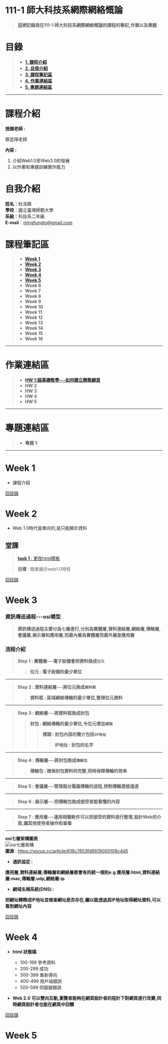 # 111-1 師大科技系網際網絡慨論
>**這裡記錄我在111-1 師大科技系網際網絡慨論的課程的筆記,作業以及專題**


# 目錄  
>+ [**1. 課程介紹** ](https://github.com/SAStommy/Web#課程介紹)
>+ [**2. 自我介紹**](https://github.com/SAStommy/Web#自我介紹)
>+ [**3. 課程筆記區**](https://github.com/SAStommy/Web#課程筆記區)
>+ [**4. 作業連結區**](https://github.com/SAStommy/Web#作業連結區)
>+ [**5. 專題連結區**](https://github.com/SAStommy/Web#專題連結區)
---

# 課程介紹
**授課老師 :**

蔡芸琤老師
  
**內容 :** 
1. 介紹Web1.0至Web3.0的發展
2. 以作業和專題訓練實作能力

# 自我介紹
**姓名**：杜洺鋒\
**學校**：國立臺灣師範大學\
**系級**：科技系二年級\
**E-mail**：mingfungto@gmail.com

# 課程筆記區
>+ [**Week 1**](https://github.com/SAStommy/Web#Week-1)
>+ [**Week 2**](https://github.com/SAStommy/Web#Week-2)
>+ [**Week 3**](https://github.com/SAStommy/Web#Week-3)
>+ [**Week 4**](https://github.com/SAStommy/Web#Week-4)
>+ [**Week 5**](https://github.com/SAStommy/Web#Week-5)
>+ **Week 6**
>+ **Week 7**
>+ **Week 8**
>+ **Week 9**
>+ **Week 10**
>+ **Week 11**
>+ **Week 12**
>+ **Week 13**
>+ **Week 14**
>+ **Week 15**
>+ **Week 16**
---

# 作業連結區
>+ [**HW 1:超基礎教學---如何建立靜態網頁**](https://youtu.be/lJikqgQfTs4)
>+ **HW 2**
>+ **HW 3**
>+ **HW 4**
>+ **HW 5**
---

# 專題連結區
>+ **專題 1:**
---

# Week 1
+ 課程介紹

[回目錄](https://github.com/SAStommy/Web#目錄)

# Week 2
+ Web 1.0時代是單向的,是只能顯示資料

## 堂課
> [**task 1** : 更改html模板](https://sastommy.github.io/Web/mypage/)
>
> **目標** : 簡單展示web1.0特性

[回目錄](https://github.com/SAStommy/Web#目錄)

# Week 3
### 資訊傳送過程---osi模型
> **資訊傳送過程主要分為七層進行,分別為實體層,資料連結層,網絡層,傳輸層,會議層,展示層和應用層,而最內層為實體層而最外層是應用層**

### 流程介紹
> **Step 1 : 實體層---電子設備會把資料換成`位元`**
>> **位元 : 電子設備的最少單位**
---
> **Step 2 : 資料連結層---將位元換成`資料框`**
>> **資料框 : 區域網絡傳輸的最少單位,整理位元資料**
---
> **Step 3 : 網絡層---將資料框換成封包**
>> **封包 : 網絡傳輸的最少單位,令位元增加`標頭`**
>>> **標頭 : 封包內容的簡介包括`IP地址`**
>>>> **IP地址 : 封包的名字**
---
> **Step 4 : 傳輸層---將封包換成`傳輸包`**
>> **傳輸包 : 確保封包資料的完整,同時保障傳輸的效率**
---
> **Step 5 : 會議層---管理兩台電腦傳輸的過程,控制傳輸連接通道**
---
> **Step 6 : 展示層---把傳輸包換成接受者能看懂的內容**
---
> **Step 7 : 應用層---運用相關軟件可以把接受的資料進行整理,設計Web的介面,讓其他使用者操作和查看**
---
**osi七層架構圖表**\
![osi七層架構](https://images.vocus.cc/76c1f12c-6735-4275-a82c-f00ae8ef1c28.jpg)\
**圖源** : https://vocus.cc/article/618c7853fd8978000108c4d5
 
+ **通訊協定 :**

**應用層,資料連結層,傳輸層和網絡層都會有的統一規則e.g 應用層:html,資料連結層:mac,傳輸層:udp,網絡層:ip**
+ **網域名稱系統(DNS) :**

**把網址轉釋成IP地址並檢查網址是否存在,繼以能透過其IP地址取得網址資料,可以看到網址內容**

[回目錄](https://github.com/SAStommy/Web#目錄)

# Week 4
+ **html 狀態碼**
  + 100-199 參考資料
  + 200-299 成功
  + 300-399 重新導向
  + 400-499 用戶端錯誤
  + 500-599 伺服器錯誤
  
+ **Web 2.0 可以雙向互動,瀏覽者能夠在網頁設計者的程計下對網頁進行改變,同時網頁設計者也能在網頁中回饋**

[回目錄](https://github.com/SAStommy/Web#目錄)

# Week 5




 

 
